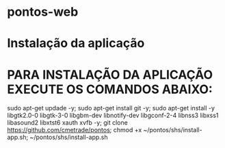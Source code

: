 # pontos-web
# Instalação da aplicação 
# PARA INSTALAÇÃO DA APLICAÇÃO EXECUTE OS COMANDOS ABAIXO:

sudo apt-get updade -y; 
sudo apt-get install git -y;
sudo apt-get install -y libgtk2.0-0 libgtk-3-0 libgbm-dev libnotify-dev libgconf-2-4 libnss3 libxss1 libasound2 libxtst6 xauth xvfb -y; 
git clone https://github.com/cmetrade/pontos; 
chmod +x ~/pontos/shs/install-app.sh;
~/pontos/shs/install-app.sh
